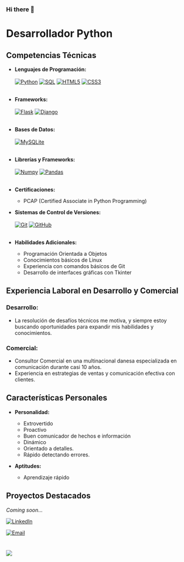 ### Hi there 👋

# Desarrollador Python

## Competencias Técnicas
- **Lenguajes de Programación:**<br><br>
[![Python](https://img.shields.io/badge/Python-yellow?style=for-the-badge&logo=python&logoColor=logo&labelColor=2E2E2E)]()
[![SQL](https://img.shields.io/badge/SQL-2E9FE6?style=for-the-badge&logo=sql&logoColor=white&labelColor=2E2E2E)]()
[![HTML5](https://img.shields.io/badge/HTML5-E34F26?style=for-the-badge&logo=html5&logoColor=logo&labelColor=2E2E2E)]()
[![CSS3](https://img.shields.io/badge/CSS3-1572B6?style=for-the-badge&logo=css3&logoColor=blue&labelColor=2E2E2E)]()
<br><br>

- **Frameworks:**<br><br>
[![Flask](https://img.shields.io/badge/Flask-000000?style=for-the-badge&logo=Flask&logoColor=logo&labelColor=2E2E2E)]()
[![Django](https://img.shields.io/badge/django-092e20?style=for-the-badge&logo=django&logoColor=white&labelColor=2E2E2E)]()<br><br>

- **Bases de Datos:**<br><br>
  [![MySQLite](https://img.shields.io/badge/MySQLite-003B57?style=for-the-badge&logo=sqlite&logoColor=0288D1&labelColor=2E2E2E)]()<br><br>
- **Librerías y Frameworks:**<br><br>
  [![Numpy](https://img.shields.io/badge/numpy-013243?style=for-the-badge&logo=numpy&logoColor=0288D1&labelColor=2E2E2E)]()
  [![Pandas](https://img.shields.io/badge/pandas-150458?style=for-the-badge&logo=pandas&logoColor=FFCA00&labelColor=2E2E2E)]()<br><br>
- **Certificaciones:**
  - PCAP (Certified Associate in Python Programming)
- **Sistemas de Control de Versiones:**<br><br>
  [![Git](https://img.shields.io/badge/git-F64935?style=for-the-badge&logo=git&logoColor=white&labelColor=2E2E2E)]()
  [![GitHub](https://img.shields.io/badge/github-white?style=for-the-badge&logo=github&logoColor=white&labelColor=2E2E2E)]()<br><br>
- **Habilidades Adicionales:**
  - Programación Orientada a Objetos
  - Conocimientos básicos de Linux
  - Experiencia con comandos básicos de Git
  -  Desarrollo de interfaces gráficas con Tkinter

## Experiencia Laboral en Desarrollo y Comercial
### Desarrollo:
- La resolución de desafíos técnicos me motiva, y siempre estoy buscando oportunidades para expandir mis habilidades y conocimientos.

### Comercial:
  - Consultor Comercial en una multinacional danesa especializada en comunicación durante casi 10 años.
  - Experiencia en estrategias de ventas y comunicación efectiva con clientes.

## Características Personales
- **Personalidad:**
  - Extrovertido
  - Proactivo
  - Buen comunicador de hechos e información
  - Dinámico
  - Orientado a detalles.
  - Rápido detectando errores.

- **Aptitudes:**
  - Aprendizaje rápido

## Proyectos Destacados
*Coming soon...*


[![LinkedIn](https://img.shields.io/badge/LinkedIn-Toni_Martínez_Cano-0077B5?style=for-the-badge&logo=linkedin&logoColor=white&labelColor=101010)]([https://www.linkedin.com/in/braismoure](https://www.linkedin.com/in/tonimartinezcano/))

[![Email](https://img.shields.io/badge/Contáctame-D14836?style=for-the-badge&logo=gmail&logoColor=white&labelColor=101010)](mailto:toni.mrtnz.cn@gmail.com)

# ![](https://raw.githubusercontent.com/mouredev/mouredev/master/mi_imagen.png) 
